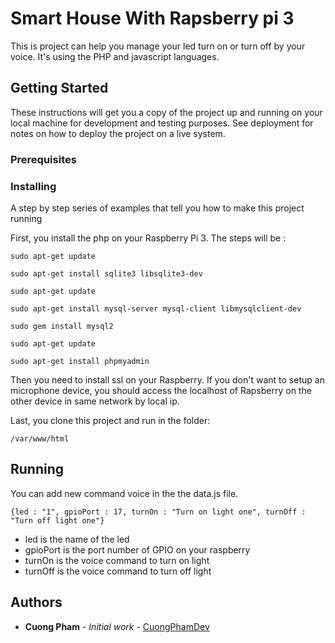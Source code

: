 # Smart House With Rapsberry pi 3

This is project can help you manage your led turn on or turn off by your voice. It's using the PHP and javascript languages.

## Getting Started

These instructions will get you a copy of the project up and running on your local machine for development and testing purposes. See deployment for notes on how to deploy the project on a live system.

### Prerequisites

### Installing

A step by step series of examples that tell you how to make this project running

First, you install the php on your Raspberry Pi 3. The steps will be : 


```
sudo apt-get update
```

```
sudo apt-get install sqlite3 libsqlite3-dev
```

```
sudo apt-get update
```

```
sudo apt-get install mysql-server mysql-client libmysqlclient-dev
```

```
sudo gem install mysql2
```

```
sudo apt-get update
```

```
sudo apt-get install phpmyadmin
```

Then you need to install ssl on your Raspberry. If you don't want to setup an microphone device, you should access the localhost of Rapsberry on the other device in same network by local ip.

Last, you clone this project and run in the folder: 
```
/var/www/html
```

## Running

You can add new command voice in the the data.js file.

```
{led : "1", gpioPort : 17, turnOn : "Turn on light one", turnOff : "Turn off light one"}
```
- led is the name of the led
- gpioPort is the port number of GPIO on your raspberry
- turnOn is the voice command to turn on light
- turnOff is the voice command to turn off light
## Authors

* **Cuong Pham** - *Initial work* - [CuongPhamDev](https://github.com/cuongphamdev)